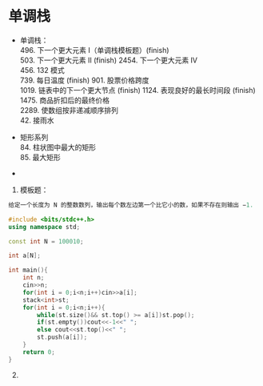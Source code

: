 <!--
 * @Author: zzzzztw
 * @Date: 2023-04-10 16:55:25
 * @LastEditors: Do not edit
 * @LastEditTime: 2023-04-10 22:07:48
 * @FilePath: /cpptest/算法/leetcode/单调栈.md
-->
# 单调栈

* 单调栈：  
  496. 下一个更大元素 I（单调栈模板题）(finish)  
  503. 下一个更大元素 II  (finish)
  2454. 下一个更大元素 IV  
  456. 132 模式  
  739. 每日温度  (finish)
  901. 股票价格跨度  
  1019. 链表中的下一个更大节点  (finish)
  1124. 表现良好的最长时间段  (finish)
  1475. 商品折扣后的最终价格  
  2289. 使数组按非递减顺序排列    
  42. 接雨水
* 矩形系列   
  84.  柱状图中最大的矩形  
  85.    最大矩形

    
* 
1. 模板题：

```cpp
给定一个长度为 N 的整数数列，输出每个数左边第一个比它小的数，如果不存在则输出 −1.

#include <bits/stdc++.h>
using namespace std;

const int N = 100010;

int a[N];

int main(){
    int n;
    cin>>n;
    for(int i = 0;i<n;i++)cin>>a[i];
    stack<int>st;
    for(int i = 0;i<n;i++){
        while(st.size()&& st.top() >= a[i])st.pop();
        if(st.empty())cout<<-1<<" ";
        else cout<<st.top()<<" ";
        st.push(a[i]);
    }
    return 0;
}


```

2. 